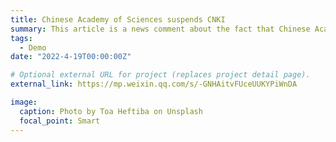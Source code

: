 ```yaml
---
title: Chinese Academy of Sciences suspends CNKI
summary: This article is a news comment about the fact that Chinese Academy of Sciences suspended CNKI.
tags:
  - Demo
date: "2022-4-19T00:00:00Z"

# Optional external URL for project (replaces project detail page).
external_link: https://mp.weixin.qq.com/s/-GNHAitvFUceUUKYPiWnDA

image:
  caption: Photo by Toa Heftiba on Unsplash
  focal_point: Smart
---
```

